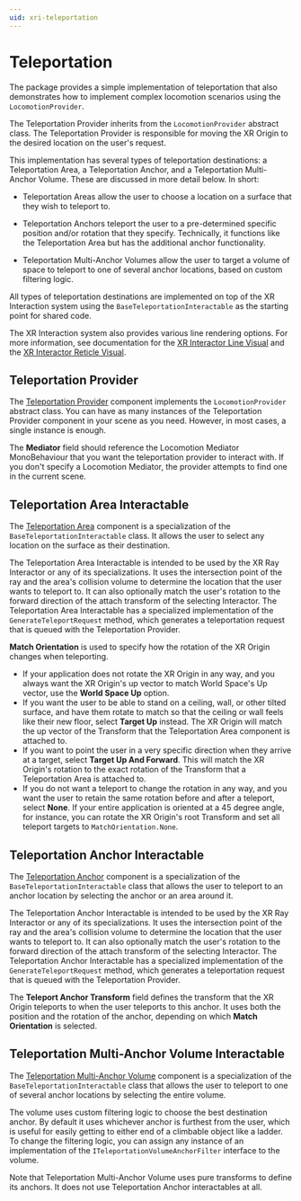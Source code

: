 ```yaml
---
uid: xri-teleportation
---
```


# Teleportation

The package provides a simple implementation of teleportation that also demonstrates how to implement complex locomotion scenarios using the `LocomotionProvider`.

The Teleportation Provider inherits from the `LocomotionProvider` abstract class. The Teleportation Provider is responsible for moving the XR Origin to the desired location on the user's request.

This implementation has several types of teleportation destinations: a Teleportation Area, a Teleportation Anchor, and a Teleportation Multi-Anchor Volume. These are discussed in more detail below. In short:

- Teleportation Areas allow the user to choose a location on a surface that they wish to teleport to.

- Teleportation Anchors teleport the user to a pre-determined specific position and/or rotation that they specify. Technically, it functions like the Teleportation Area but has the additional anchor functionality.

- Teleportation Multi-Anchor Volumes allow the user to target a volume of space to teleport to one of several anchor locations, based on custom filtering logic.

All types of teleportation destinations are implemented on top of the XR Interaction system using the `BaseTeleportationInteractable` as the starting point for shared code.

The XR Interaction system also provides various line rendering options. For more information, see documentation for the [XR Interactor Line Visual](xr-interactor-line-visual.md) and the [XR Interactor Reticle Visual](xr-interactor-reticle-visual.md).

## Teleportation Provider

The [Teleportation Provider](teleportation-provider.md) component implements the `LocomotionProvider` abstract class. You can have as many instances of the Teleportation Provider component in your scene as you need. However, in most cases, a single instance is enough.

The **Mediator** field should reference the Locomotion Mediator MonoBehaviour that you want the teleportation provider to interact with. If you don't specify a Locomotion Mediator, the provider attempts to find one in the current scene.

## Teleportation Area Interactable

The [Teleportation Area](teleportation-area.md) component is a specialization of the `BaseTeleportationInteractable` class. It allows the user to select any location on the surface as their destination.

The Teleportation Area Interactable is intended to be used by the XR Ray Interactor or any of its specializations. It uses the intersection point of the ray and the area's collision volume to determine the location that the user wants to teleport to. It can also optionally match the user's rotation to the forward direction of the attach transform of the selecting Interactor. The Teleportation Area Interactable has a specialized implementation of the `GenerateTeleportRequest` method, which generates a teleportation request that is queued with the Teleportation Provider.

**Match Orientation** is used to specify how the rotation of the XR Origin changes when teleporting.
- If your application does not rotate the XR Origin in any way, and you always want the XR Origin's up vector to match World Space's Up vector, use the **World Space Up** option.
- If you want the user to be able to stand on a ceiling, wall, or other tilted surface, and have them rotate to match so that the ceiling or wall feels like their new floor, select **Target Up** instead. The XR Origin will match the up vector of the Transform that the Teleportation Area component is attached to.
- If you want to point the user in a very specific direction when they arrive at a target, select **Target Up And Forward**. This will match the XR Origin's rotation to the exact rotation of the Transform that a Teleportation Area is attached to.
- If you do not want a teleport to change the rotation in any way, and you want the user to retain the same rotation before and after a teleport, select **None**.  If your entire application is oriented at a 45 degree angle, for instance, you can rotate the XR Origin's root Transform and set all teleport targets to `MatchOrientation.None`.

## Teleportation Anchor Interactable

The [Teleportation Anchor](teleportation-anchor.md) component is a specialization of the `BaseTeleportationInteractable` class that allows the user to teleport to an anchor location by selecting the anchor or an area around it.

The Teleportation Anchor Interactable is intended to be used by the XR Ray Interactor or any of its specializations. It uses the intersection point of the ray and the area's collision volume to determine the location that the user wants to teleport to. It can also optionally match the user's rotation to the forward direction of the attach transform of the selecting Interactor. The Teleportation Anchor Interactable has a specialized implementation of the `GenerateTeleportRequest` method, which generates a teleportation request that is queued with the Teleportation Provider.

The **Teleport Anchor Transform** field defines the transform that the XR Origin teleports to when the user teleports to this anchor. It uses both the position and the rotation of the anchor, depending on which **Match Orientation** is selected.

## Teleportation Multi-Anchor Volume Interactable

The [Teleportation Multi-Anchor Volume](teleportation-multi-anchor-volume.md) component is a specialization of the `BaseTeleportationInteractable` class that allows the user to teleport to one of several anchor locations by selecting the entire volume.

The volume uses custom filtering logic to choose the best destination anchor. By default it uses whichever anchor is furthest from the user, which is useful for easily getting to either end of a climbable object like a ladder. To change the filtering logic, you can assign any instance of an implementation of the `ITeleportationVolumeAnchorFilter` interface to the volume.

Note that Teleportation Multi-Anchor Volume uses pure transforms to define its anchors. It does not use Teleportation Anchor interactables at all.